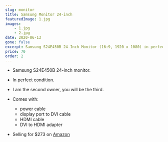 ```yaml
---
slug: monitor
title: Samsung Monitor 24-inch
featuredImage: 1.jpg
images:
    - 1.jpg
    - 2.jpg
date: 2020-06-13
gone: false
excerpt: Samsung S24E450B 24-Inch Monitor (16:9, 1920 x 1080) in perfect condition
price: 70
order: 2
---
```

* Samsung S24E450B 24-inch monitor.
* In perfect condition.
* I am the second owner, you will be the third.
* Comes with:
  * power cable
  * display port to DVI cable
  * HDMI cable
  * DVI to HDMI adapter

* Selling for $273 on [Amazon](https://www.amazon.com.au/Samsung-S24E450B-Display-Full-Black/dp/B012W2QLW4)
